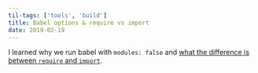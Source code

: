 ```yaml
---
til-tags: ['tools', 'build']
title: Babel options & require vs import
date: 2019-02-19
---
```


I learned why we run babel with `modules: false` and [what the difference is between `require` and `import`](https://insights.untapt.com/webpack-import-require-and-you-3fd7f5ea93c0).